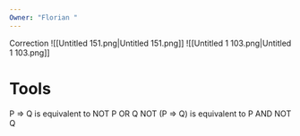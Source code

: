 ```yaml
---
Owner: "Florian "
---
```

Correction
![[Untitled 151.png|Untitled 151.png]]
![[Untitled 1 103.png|Untitled 1 103.png]]
# Tools
P ⇒ Q is equivalent to NOT P OR Q
NOT (P ⇒ Q) is equivalent to P AND NOT Q